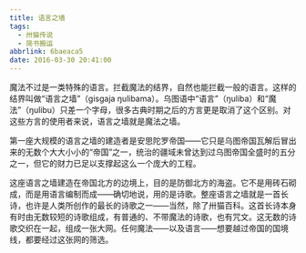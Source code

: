 ```yaml
---
title: 语言之墙
tags:
  - 卅猫传说
  - 简书搬运
abbrlink: 6baeaca5
date: 2016-03-30 20:41:00
---
```


魔法不过是一类特殊的语言。拦截魔法的结界，自然也能拦截一般的语言。这样的结界叫做“语言之墙”（gisgaja ŋulibama）。乌图语中“语言”（ŋuliba）和“魔法”（ŋulibu）只差一个字母，很多古典时期之后的方言更是取消了这个区别。对这些方言的使用者来说，语言之墙就是魔法之墙。

第一座大规模的语言之墙的建造者是安思陀罗帝国——它只是乌图帝国瓦解后冒出来的无数个大大小小的“帝国”之一，统治的疆域未曾达到过乌图帝国全盛时的五分之一，但它的财力已足以支撑起这么一个庞大的工程。

这座语言之墙建造在帝国北方的边境上，目的是防御北方的海盗。它不是用砖石砌成，而是用语言编制而成——确切地说，用的是诗歌。整座语言之墙就是一首长诗，也许是人类所创作的最长的诗歌之一——当然，除了卅猫百科。这首长诗本身有时由无数较短的诗歌组成，有普通的、不带魔法的诗歌，也有咒文。这无数的诗歌交织在一起，组成一张大网。任何魔法——以及语言——想要越过帝国的国境线，都要经过这张网的筛选。
